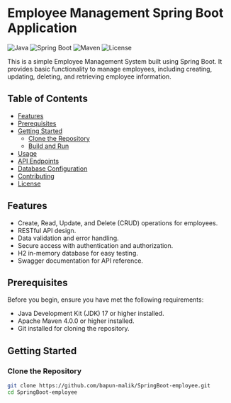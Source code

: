 # Employee Management Spring Boot Application

![Java](https://img.shields.io/badge/Java-17-blue.svg)
![Spring Boot](https://img.shields.io/badge/Spring%20Boot-3.1.4-green.svg)
![Maven](https://img.shields.io/badge/Maven-4.0.0-blue.svg)
![License](https://img.shields.io/badge/License-MIT-red.svg)

This is a simple Employee Management System built using Spring Boot. It provides basic functionality to manage employees, including creating, updating, deleting, and retrieving employee information.

## Table of Contents
- [Features](#features)
- [Prerequisites](#prerequisites)
- [Getting Started](#getting-started)
  - [Clone the Repository](#clone-the-repository)
  - [Build and Run](#build-and-run)
- [Usage](#usage)
- [API Endpoints](#api-endpoints)
- [Database Configuration](#database-configuration)
- [Contributing](#contributing)
- [License](#license)

## Features
- Create, Read, Update, and Delete (CRUD) operations for employees.
- RESTful API design.
- Data validation and error handling.
- Secure access with authentication and authorization.
- H2 in-memory database for easy testing.
- Swagger documentation for API reference.

## Prerequisites
Before you begin, ensure you have met the following requirements:
- Java Development Kit (JDK) 17 or higher installed.
- Apache Maven 4.0.0 or higher installed.
- Git installed for cloning the repository.

## Getting Started

### Clone the Repository
```sh
git clone https://github.com/bapun-malik/SpringBoot-employee.git
cd SpringBoot-employee
